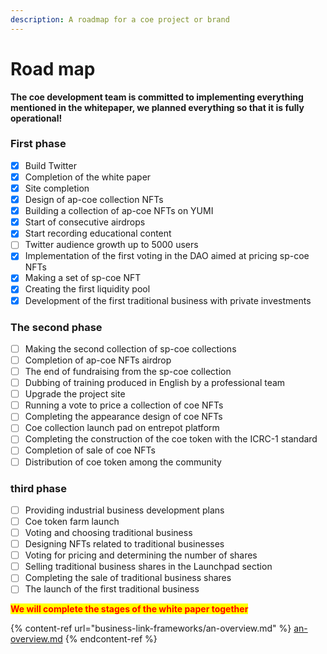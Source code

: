 ```yaml
---
description: A roadmap for a coe project or brand
---
```


# Road map

**The coe development team is committed to implementing everything mentioned in the whitepaper, we planned everything so that it is fully operational!**

### First phase

* [x] Build Twitter
* [x] Completion of the white paper
* [x] Site completion
* [x] Design of ap-coe collection NFTs
* [x] Building a collection of ap-coe NFTs on YUMI
* [x] Start of consecutive airdrops
* [x] Start recording educational content
* [ ] Twitter audience growth up to 5000 users
* [x] Implementation of the first voting in the DAO aimed at pricing sp-coe NFTs
* [x] Making a set of sp-coe NFT
* [x] Creating the first liquidity pool
* [x] Development of the first traditional business with private investments

### The second phase

* [ ] Making the second collection of sp-coe collections
* [ ] Completion of ap-coe NFTs airdrop
* [ ] The end of fundraising from the sp-coe collection
* [ ] Dubbing of training produced in English by a professional team
* [ ] Upgrade the project site
* [ ] Running a vote to price a collection of coe NFTs
* [ ] Completing the appearance design of coe NFTs
* [ ] Coe collection launch pad on entrepot platform
* [ ] Completing the construction of the coe token with the ICRC-1 standard
* [ ] Completion of sale of coe NFTs
* [ ] Distribution of coe token among the community

### third phase

* [ ] Providing industrial business development plans
* [ ] Coe token farm launch
* [ ] Voting and choosing traditional business
* [ ] Designing NFTs related to traditional businesses
* [ ] Voting for pricing and determining the number of shares
* [ ] Selling traditional business shares in the Launchpad section
* [ ] Completing the sale of traditional business shares
* [ ] The launch of the first traditional business

<mark style="color:red;">**We will complete the stages of the white paper together**</mark>

{% content-ref url="business-link-frameworks/an-overview.md" %}
[an-overview.md](business-link-frameworks/an-overview.md)
{% endcontent-ref %}
